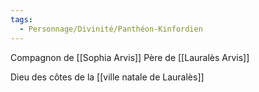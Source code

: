```yaml
---
tags:
  - Personnage/Divinité/Panthéon-Kinfordien
---
```


Compagnon de [[Sophia Arvis]]
Père de [[Lauralès Arvis]]

Dieu des côtes de la [[ville natale de Lauralès]]